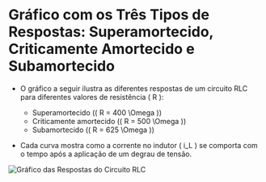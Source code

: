 # Gráfico com os Três Tipos de Respostas: Superamortecido, Criticamente Amortecido e Subamortecido

- O gráfico a seguir ilustra as diferentes respostas de um circuito RLC para diferentes valores de resistência \( R \):

  - Superamortecido (\( R = 400 \Omega \))
  - Criticamente amortecido (\( R = 500 \Omega \))
  - Subamortecido (\( R = 625 \Omega \))

- Cada curva mostra como a corrente no indutor \( i_L \) se comporta com o tempo após a aplicação de um degrau de tensão.

![Gráfico das Respostas do Circuito RLC](link-para-o-grafico)
